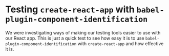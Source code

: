 # Testing `create-react-app` with `babel-plugin-component-identification`
We were investigating ways of making our testing tools easier to use with our React app. This is just a quick test to see how easy it is to use `babel-plugin-component-identification` with `create-react-app` and how effective it is.
